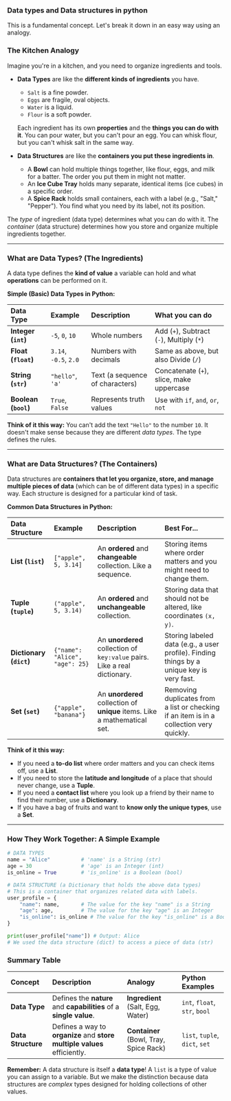 ### Data types and Data structures in python

This is a fundamental concept. Let's break it down in an easy way using an analogy.

### The Kitchen Analogy

Imagine you're in a kitchen, and you need to organize ingredients and tools.

*   **Data Types** are like the **different kinds of ingredients** you have.
    *   `Salt` is a fine powder.
    *   `Eggs` are fragile, oval objects.
    *   `Water` is a liquid.
    *   `Flour` is a soft powder.

    Each ingredient has its own **properties** and the **things you can do with it**. You can pour water, but you can't pour an egg. You can whisk flour, but you can't whisk salt in the same way.

*   **Data Structures** are like the **containers you put these ingredients in**.
    *   A **Bowl** can hold multiple things together, like flour, eggs, and milk for a batter. The order you put them in might not matter.
    *   An **Ice Cube Tray** holds many separate, identical items (ice cubes) in a specific order.
    *   A **Spice Rack** holds small containers, each with a label (e.g., "Salt," "Pepper"). You find what you need by its label, not its position.

The *type* of ingredient (data type) determines what you can do with it. The *container* (data structure) determines how you store and organize multiple ingredients together.

---

### What are Data Types? (The Ingredients)

A data type defines the **kind of value** a variable can hold and what **operations** can be performed on it.

**Simple (Basic) Data Types in Python:**

| Data Type | Example | Description | What you can do |
| :--- | :--- | :--- | :--- |
| **Integer (`int`)** | `-5`, `0`, `10` | Whole numbers | Add (`+`), Subtract (`-`), Multiply (`*`) |
| **Float (`float`)** | `3.14`, `-0.5`, `2.0` | Numbers with decimals | Same as above, but also Divide (`/`) |
| **String (`str`)** | `"hello"`, `'a'` | Text (a sequence of characters) | Concatenate (`+`), slice, make uppercase |
| **Boolean (`bool`)** | `True`, `False` | Represents truth values | Use with `if`, `and`, `or`, `not` |

**Think of it this way:** You can't add the text `"Hello"` to the number `10`. It doesn't make sense because they are different *data types*. The type defines the rules.

---

### What are Data Structures? (The Containers)

Data structures are **containers that let you organize, store, and manage multiple pieces of data** (which can be of different data types) in a specific way. Each structure is designed for a particular kind of task.

**Common Data Structures in Python:**

| Data Structure | Example | Description | Best For... |
| :--- | :--- | :--- | :--- |
| **List (`list`)** | `["apple", 5, 3.14]` | An **ordered** and **changeable** collection. Like a sequence. | Storing items where order matters and you might need to change them. |
| **Tuple (`tuple`)** | `("apple", 5, 3.14)` | An **ordered** and **unchangeable** collection. | Storing data that should not be altered, like coordinates `(x, y)`. |
| **Dictionary (`dict`)** | `{"name": "Alice", "age": 25}` | An **unordered** collection of `key:value` pairs. Like a real dictionary. | Storing labeled data (e.g., a user profile). Finding things by a unique key is very fast. |
| **Set (`set`)** | `{"apple", "banana"}` | An **unordered** collection of **unique** items. Like a mathematical set. | Removing duplicates from a list or checking if an item is in a collection very quickly. |

**Think of it this way:**
*   If you need a **to-do list** where order matters and you can check items off, use a **List**.
*   If you need to store the **latitude and longitude** of a place that should never change, use a **Tuple**.
*   If you need a **contact list** where you look up a friend by their name to find their number, use a **Dictionary**.
*   If you have a bag of fruits and want to **know only the unique types**, use a **Set**.

---

### How They Work Together: A Simple Example

```python
# DATA TYPES
name = "Alice"          # 'name' is a String (str)
age = 30                # 'age' is an Integer (int)
is_online = True        # 'is_online' is a Boolean (bool)

# DATA STRUCTURE (a Dictionary that holds the above data types)
# This is a container that organizes related data with labels.
user_profile = {
    "name": name,       # The value for the key "name" is a String
    "age": age,         # The value for the key "age" is an Integer
    "is_online": is_online # The value for the key "is_online" is a Boolean
}

print(user_profile["name"]) # Output: Alice
# We used the data structure (dict) to access a piece of data (str)
```

### Summary Table

| Concept | Description | Analogy | Python Examples |
| :--- | :--- | :--- | :--- |
| **Data Type** | Defines the **nature** and **capabilities** of a **single value**. | **Ingredient** (Salt, Egg, Water) | `int`, `float`, `str`, `bool` |
| **Data Structure** | Defines a way to **organize** and **store** **multiple values** efficiently. | **Container** (Bowl, Tray, Spice Rack) | `list`, `tuple`, `dict`, `set` |

**Remember:** A data structure is itself a **data type**! A `list` is a type of value you can assign to a variable. But we make the distinction because data structures are *complex* types designed for holding collections of other values.